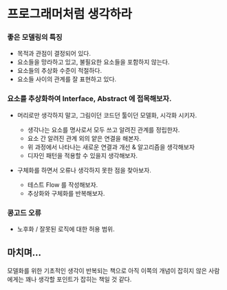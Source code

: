 # 프로그래머처럼 생각하라

### 좋은 모델링의 특징
- 목적과 관점이 결정되어 있다.
- 요소들을 망라하고 있고, 불필요한 요소들을 포함하지 않는다.
- 요소들의 추상화 수준이 적절하다.
- 요소들 사이의 관계를 잘 표현하고 있다.


### 요소를 추상화하여 Interface, Abstract 에 접목해보자.

- 머리로만 생각하지 말고, 그림이던 코드던 툴이던 모델화, 시각화 시키자.
    - 생각나는 요소를 명사로서 모두 쓰고 알려진 관계를 정립한자.
    - 요소 간 알려진 관계 외의 얕은 연결을 해본자.
    - 위 과정에서 나타나는 새로운 연결과 개선 & 알고리즘을 생각해보자
    - 디자인 패턴을 적용할 수 있을지 생각해보자.

- 구체화를 하면서 오류나 생각하지 못한 점을 찾아보자.
    - 테스트 Flow 를 작성해보자.
    - 추상화와 구체화를 반복해보자.

### 콩고드 오류
- 노후화 / 잘못된 로직에 대한 허용 범위.


## 마치며...

모델화를 위한 기초적인 생각이 반복되는 책으로 아직 이쪽의 개념이 잡히지 않은 사람에게는 꽤나 생각할 포인트가 잡히는 책일 것 같다.

